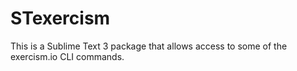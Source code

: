 # STexercism

This is a Sublime Text 3 package that allows access to some of the exercism.io CLI commands.
